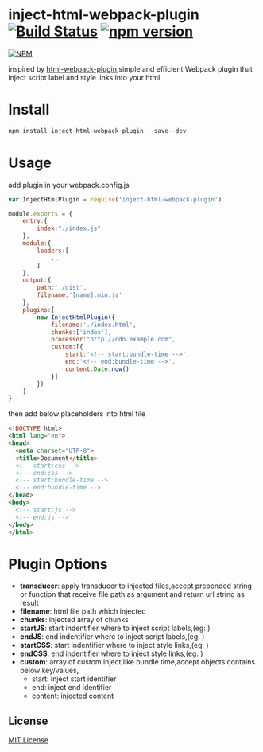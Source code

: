 inject-html-webpack-plugin [![Build Status](https://travis-ci.org/ali322/inject-html-webpack-plugin.svg?branch=master)](https://travis-ci.org/ali322/inject-html-webpack-plugin) [![npm version](https://badge.fury.io/js/inject-html-webpack-plugin.svg)](https://badge.fury.io/js/inject-html-webpack-plugin)
===
[![NPM](https://nodei.co/npm/inject-html-webpack-plugin.png?downloads=true&downloadRank=true&stars=true)](https://nodei.co/npm/inject-html-webpack-plugin/)

inspired by [html-webpack-plugin](https://github.com/ampedandwired/html-webpack-plugin),simple and efficient Webpack plugin that inject script label and style links into your html

Install
===

```javascript
npm install inject-html-webpack-plugin --save--dev
```

Usage
===

add plugin in your webpack.config.js

```javascript
var InjectHtmlPlugin = require('inject-html-webpack-plugin')

module.exports = {
    entry:{
        index:"./index.js"
    },
    module:{
        loaders:[
            ...
        ]
    },
    output:{
        path:'./dist',
        filename:'[name].min.js'
    },
    plugins:[
        new InjectHtmlPlugin({
            filename:'./index.html',
            chunks:['index'],
            processor:"http://cdn.example.com",
            custom:[{
                start:'<!-- start:bundle-time -->',
                end:'<!-- end:bundle-time -->',
                content:Date.now()
            }]
        })
    ]
}
```

then add below placeholders into html file

```html
<!DOCTYPE html>
<html lang="en">
<head>
  <meta charset="UTF-8">
  <title>Document</title>
  <!-- start:css -->
  <!-- end:css -->
  <!-- start:bundle-time -->
  <!-- end:bundle-time -->
</head>
<body>
  <!-- start:js -->
  <!-- end:js -->
</body>
</html>
```

Plugin Options
===

- **transducer**: apply transducer to injected files,accept prepended string or function that receive file path as argument and return url string as result
- **filename**: html file path which injected 
- **chunks**: injected array of chunks
- **startJS**: start indentifier where to inject script labels,(eg: <!-- start:js -->)
- **endJS**: end indentifier where to inject script labels,(eg: <!-- end:js -->)
- **startCSS**: start indentifier where to inject style links,(eg: <!-- start:css -->)
- **endCSS**: end indentifier where to inject style links,(eg: <!-- end:css -->)
- **custom**: array of custom inject,like bundle time,accept objects contains below key/values,
    + start: inject start identifier
    + end: inject end identifier
    + content: injected content

## License

[MIT License](http://en.wikipedia.org/wiki/MIT_License)
